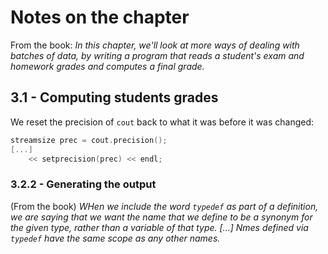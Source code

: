 # Notes on the chapter

From the book:
_In this chapter, we'll look at more ways of dealing with batches of data, by writing a program that reads a student's exam and homework grades and computes a final grade._

## 3.1 - Computing students grades

We reset the precision of `cout` back to what it was before it was changed:

```cpp
streamsize prec = cout.precision();
[...]
    << setprecision(prec) << endl;
```

### 3.2.2 - Generating the output

(From the book) _WHen we include the word `typedef` as part of a definition, we are saying that we want the name that we define to be a synonym for the given type, rather than a variable of that type. [...] Nmes defined via `typedef` have the same scope as any other names._
